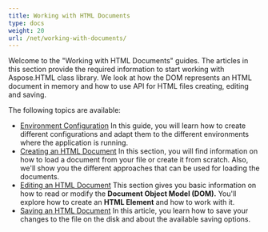 ```yaml
---
title: Working with HTML Documents
type: docs
weight: 20
url: /net/working-with-documents/
---
```


Welcome to the "Working with HTML Documents" guides. The articles in this section provide the required information to start working with Aspose.HTML class library. We look at how the DOM represents an HTML document in memory and how to use API for HTML files creating, editing and saving.

The following topics are available:

- [Environment Configuration](/html/net/environment-configuration/)
  In this guide, you will learn how to create different configurations and adapt them to the different environments where the application is running.
- [Creating an HTML Document](/html/net/creating-a-document/)
  In this section, you will find information on how to load a document from your file or create it from scratch. Also, we'll show you the different approaches that can be used for loading the documents.
- [Editing an HTML Document](/html/net/editing-a-document/)
  This section gives you basic information on how to read or modify the **Document Object Model (DOM).** You'll explore how to create an **HTML Element** and how to work with it.
- [Saving an HTML Document](/html/net/saving-a-document/)
  In this article, you learn how to save your changes to the file on the disk and about the available saving options.
